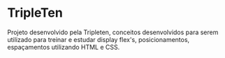 # TripleTen

Projeto desenvolvido pela Tripleten, conceitos desenvolvidos para serem utilizado para treinar e estudar display flex's, posicionamentos, espaçamentos utilizando HTML e CSS.
